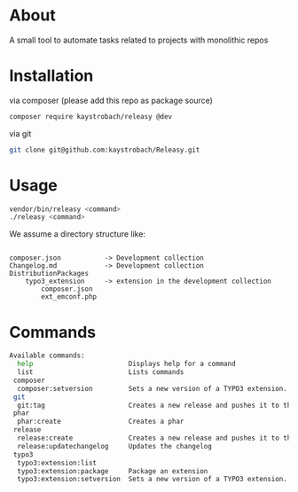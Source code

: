 # About

A small tool to automate tasks related to projects with monolithic repos

# Installation

via composer (please add this repo as package source)

```bash
composer require kaystrobach/releasy @dev
```

via git

```bash
git clone git@github.com:kaystrobach/Releasy.git
```

# Usage

```bash
vendor/bin/releasy <command>
./releasy <command>
```

We assume a directory structure like:

```text

composer.json           -> Development collection
Changelog.md            -> Development collection
DistributionPackages
    typo3_extension     -> extension in the development collection
        composer.json
        ext_emconf.php
```

# Commands

```bash
Available commands:
  help                        Displays help for a command
  list                        Lists commands
 composer
  composer:setversion         Sets a new version of a TYPO3 extension.
 git
  git:tag                     Creates a new release and pushes it to the server
 phar
  phar:create                 Creates a phar
 release
  release:create              Creates a new release and pushes it to the server
  release:updatechangelog     Updates the changelog
 typo3
  typo3:extension:list        
  typo3:extension:package     Package an extension
  typo3:extension:setversion  Sets a new version of a TYPO3 extension.
```
